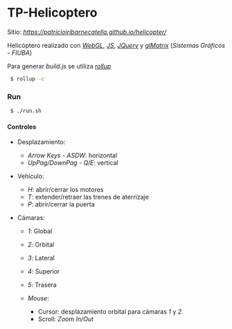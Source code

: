 # TP-Helicoptero

Sitio: _https://patricioiribarnecatella.github.io/helicopter/_

Helicóptero realizado con [_WebGL_](https://webglfundamentals.org/), [_JS_](https://developer.mozilla.org/es/docs/Web/JavaScript), [_JQuery_](https://jquery.com/) y [_glMatrix_](http://glmatrix.net/docs/index.html) (_Sistemas Gráficos - FIUBA_)

Para generar _build.js_ se utiliza [_rollup_](https://rollupjs.org/guide/en/)

```bash
 $ rollup -c
```

### Run

```bash
 $ ./run.sh
```

#### Controles

- Desplazamiento:
  - _Arrow Keys - ASDW_: horizontal
  - _UpPag/DownPag - Q/E_: vertical

- Vehículo:
  - _H_: abrir/cerrar los motores
  - _T_: extender/retraer las trenes de aterrizaje
  - _P_: abrir/cerrar la puerta

- Cámaras:
  - _1_: Global
  - _2_: Orbital
  - _3_: Lateral
  - _4_: Superior
  - _5_: Trasera

  - _Mouse_:
    - Cursor: desplazamiento orbital para cámaras _1_ y _2_.
    - Scroll: _Zoom In/Out_

